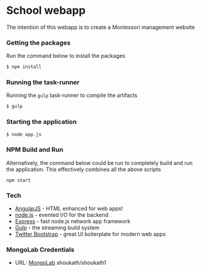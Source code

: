 # School webapp
The intention of this webapp is to create a Montessori management website

### Getting the packages
Run the command below to install the packages
```sh
$ npm install
```

### Running the task-runner
Running the `gulp` task-runner to compile the artifacts
```sh
$ gulp
```

### Starting the application
```sh
$ node app.js
```

### NPM Build and Run
Alternatively, the command below could be run to completely build and run the application. This effectively combines all the above scripts
```
npm start
```

### Tech
* [AngularJS] - HTML enhanced for web apps!
* [node.js] - evented I/O for the backend
* [Express] - fast node.js network app framework
* [Gulp] - the streaming build system
* [Twitter Bootstrap] - great UI boilerplate for modern web apps

### MongoLab Credentials
* URL: [MongoLab]
shoukath/shoukath1

   [node.js]: <http://nodejs.org>
   [Twitter Bootstrap]: <http://twitter.github.com/bootstrap/>
   [jQuery]: <http://jquery.com>
   [express]: <http://expressjs.com>
   [AngularJS]: <http://angularjs.org>
   [Gulp]: <http://gulpjs.com>
   [MongoLab]: <https://mongolab.com/home>